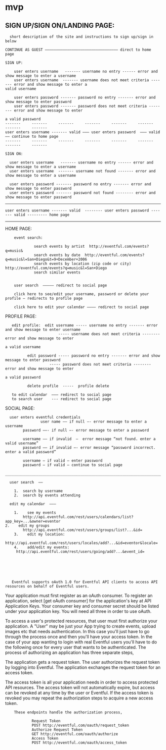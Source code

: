 # mvp

SIGN UP/SIGN ON/LANDING PAGE:
----------------------

      short description of the site and instructions to sign up/sign in below

    CONTINUE AS GUEST ————————————————————————————————— direct to home page                    
                     
    SIGN UP:
  
        user enters username   ------- username no entry ------ error and show message to enter a username
        user enters username  ------- username does not meet criteria ------- error and show message to enter a 																                            valid username
                      
        user enters password ------- password no entry ------- error and show message to enter password
        user enters password ------- password does not meet criteria -------- error and show message to enter 
                                                                                a valid password
    -------     -------     -------     -------     -------     -------     -------     -------
    user enters username ------- valid ——— user enters password  ——— valid —— continue to home page    
    -------     -------     -------     -------     -------     -------     -------     -------   
 
    SIGN ON:
           
      user enters username   ------- username no entry ------ error and show message to enter a username
      user enters username  ------- username not found ------- error and show message to enter a username
                      
      user enters password ------- password no entry ------- error and show message to enter password
      user enters password ------- password not found -------- error and show message to enter password
      
   -------      -------     -------         -------     -------     -------     -------     -------
    user enters username ------- valid  -------- user enters password ------- valid --------- home page
   -------      -------     -------     -------     -------     -------     -------     -------     -------             

          

HOME PAGE:
  
        event search:
              
                 search events by artist  http://eventful.com/events?q=music&
                 search events by date  http://eventful.com/events?q=music&l=San+Diego&t=9+December+2006
                 search events by location (zip code or city)  http://eventful.com/events?q=music&l=San+Diego
                 search similar events

                
        user search  ————— redirect to social page             
              
        click here to see/edit your username, password or delete your profile — redirects to profile page

        click here to edit your calendar ———— redirect to social page



PROFILE PAGE:
                             
       edit profile:  edit username ----- username no entry ------- error and show message to enter username
       			            ----- username does not meet criteria -------- error and show message to enter 
                                                                                	a valid username
											
		      edit password ----- password no entry ------- error and show message to enter password
        			    ----- password does not meet criteria -------- error and show message to enter 
                                                                                	a valid password
											
		      delete profile  -----  profile delete
					
       to edit calendar  ——— redirect to social page
       to search user    --- redirect to social page
				
                  		

SOCIAL PAGE:

      user enters eventful credentials
                    user name —— if null —- error message to enter a username
		    password ——- if null —- error message to enter a password

		    username —— if invalid  —  error message “not found. enter a valid username”
		    password —— if invalid —- error message “password incorrect.  enter a valid password”

		    username — if valid — enter password
		    password — if valid — continue to social page
       ____________________________________________________________________________________________

      user search  ——  

		1.  search by username
		2.  search by events attending
	
      edit my calendar  ———

     	1.    see my events
            http://api.eventful.com/rest/users/calendars/list?app_key=...&owner=eventor
   	2.    edit my groups
            http://api.eventful.com/rest/users/groups/list?...&id=
    	3.    edit my location: 
	     http://api.eventful.com/rest/users/locales/add?...&id=eventor&locale=
    	4.    add/edit my events:  
	     http://api.eventful.com/rest/users/going/add?...&event_id=

                  
      

          
                   
       Eventful supports oAuth 1.0 for Eventful API clients to access API resources on behalf of Eventful users.
Your application must first register as an oAuth consumer. To register an application, select [get oAuth consumer] for the 
application's key at API Application Keys. Your consumer key and consumer secret should be listed under your application 
key. You will need all three in order to use oAuth.

To access a user's protected resources, that user must first authorize your application. A "User" may be just your App 
trying to create events, upload images etc that needs authentication. In this case you'll just have to go through the 
process once and then you'll have your access token. In the case of your app wanting to login with real Eventful users 
you'll have to do the following once for every user that wants to be authenticated. The process of authorizing an 
application has three separate steps,

The application gets a request token.
The user authorizes the request token by logging into Eventful.
The application exchanges the request token for an access token.

The access token is all your application needs in order to access protected API resources. The access token will 
not automatically expire, but access can be revoked at any time by the user or Eventful. If the access token is 
revoked you may repeat the authorization steps to acquire a new access token.

        These endpoints handle the authorization process,

                Request Token
                POST http://eventful.com/oauth/request_token
                Authorize Request Token
                GET http://eventful.com/oauth/authorize
                Access Token
                POST http://eventful.com/oauth/access_token
                   
                   
                   
                

    
